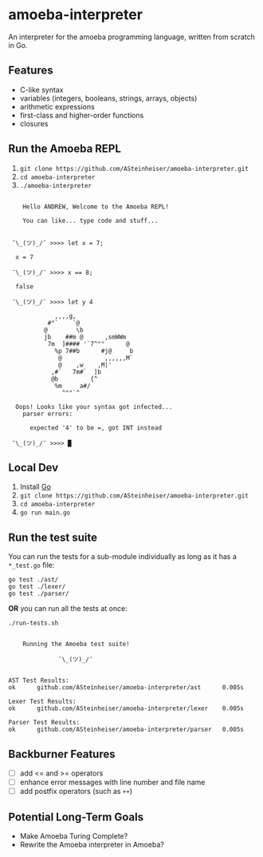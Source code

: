 # amoeba-interpreter
An interpreter for the amoeba programming language, written from scratch in Go.

## Features
- C-like syntax
- variables (integers, booleans, strings, arrays, objects)
- arithmetic expressions
- first-class and higher-order functions
- closures

## Run the Amoeba REPL
1. `git clone https://github.com/ASteinheiser/amoeba-interpreter.git`
1. `cd amoeba-interpreter`
1. `./amoeba-interpreter`
```

    Hello ANDREW, Welcome to the Amoeba REPL!

    You can like... type code and stuff...


 ¯\_(ツ)_/¯ >>>> let x = 7;

  x = 7

 ¯\_(ツ)_/¯ >>>> x == 8;

  false

 ¯\_(ツ)_/¯ >>>> let y 4

             ,,,,g,
           #"`    `@
          @        \b
          jb    ##m @      ,smWWm
           7m  ]#### '`7^""      @
             %p 7##b      #j@     b
              @            ,,,,,,M`
              @    ,w    ,M|'
            ,#`   7m#`  ]b
            @b         {^
             %m     a#/
               ^""`^

  Oops! Looks like your syntax got infected...
    parser errors:

      expected '4' to be =, got INT instead

 ¯\_(ツ)_/¯ >>>> █
```

## Local Dev
1. Install [Go](https://golang.org/dl/)
1. `git clone https://github.com/ASteinheiser/amoeba-interpreter.git`
1. `cd amoeba-interpreter`
1. `go run main.go`

## Run the test suite
You can run the tests for a sub-module individually as long as it has a `*_test.go` file:
```
go test ./ast/
go test ./lexer/
go test ./parser/
```
**OR** you can run all the tests at once:
```
./run-tests.sh
```
```

    Running the Amoeba test suite!

              ¯\_(ツ)_/¯


AST Test Results:
ok  	github.com/ASteinheiser/amoeba-interpreter/ast      0.005s

Lexer Test Results:
ok  	github.com/ASteinheiser/amoeba-interpreter/lexer    0.005s

Parser Test Results:
ok  	github.com/ASteinheiser/amoeba-interpreter/parser   0.005s

```

## Backburner Features
- [ ] add <= and >= operators
- [ ] enhance error messages with line number and file name
- [ ] add postfix operators (such as `++`)

## Potential Long-Term Goals
- Make Amoeba Turing Complete?
- Rewrite the Amoeba interpreter in Amoeba?
